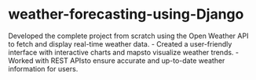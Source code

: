 # weather-forecasting-using-Django
Developed the complete project from scratch using the Open Weather API to fetch and display real-time  weather data. - Created a user-friendly interface with interactive charts and mapsto visualize weather trends. - Worked with REST APIsto ensure accurate and up-to-date weather information for users.
